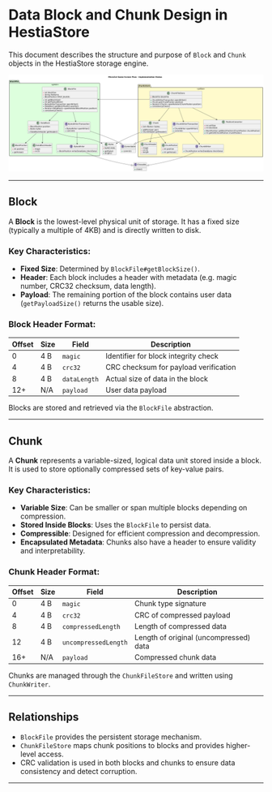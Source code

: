 # Data Block and Chunk Design in HestiaStore


This document describes the structure and purpose of `Block` and `Chunk` objects in the HestiaStore storage engine.

![Data block and chunk class diagram](../images/datablock.png)

---

## Block

A **Block** is the lowest-level physical unit of storage. It has a fixed size (typically a multiple of 4KB) and is directly written to disk.

### Key Characteristics:
- **Fixed Size**: Determined by `BlockFile#getBlockSize()`.
- **Header**: Each block includes a header with metadata (e.g. magic number, CRC32 checksum, data length).
- **Payload**: The remaining portion of the block contains user data (`getPayloadSize()` returns the usable size).

### Block Header Format:
| Offset | Size  | Field         | Description                          |
|--------|-------|---------------|--------------------------------------|
| 0      | 4 B   | `magic`       | Identifier for block integrity check |
| 4      | 4 B   | `crc32`       | CRC checksum for payload verification|
| 8      | 4 B   | `dataLength`  | Actual size of data in the block     |
| 12+    | N/A   | `payload`     | User data payload                    |

Blocks are stored and retrieved via the `BlockFile` abstraction.

---

## Chunk

A **Chunk** represents a variable-sized, logical data unit stored inside a block. It is used to store optionally compressed sets of key-value pairs.

### Key Characteristics:
- **Variable Size**: Can be smaller or span multiple blocks depending on compression.
- **Stored Inside Blocks**: Uses the `BlockFile` to persist data.
- **Compressible**: Designed for efficient compression and decompression.
- **Encapsulated Metadata**: Chunks also have a header to ensure validity and interpretability.

### Chunk Header Format:
| Offset | Size  | Field               | Description                          |
|--------|-------|---------------------|--------------------------------------|
| 0      | 4 B   | `magic`             | Chunk type signature                 |
| 4      | 4 B   | `crc32`             | CRC of compressed payload            |
| 8      | 4 B   | `compressedLength`  | Length of compressed data            |
| 12     | 4 B   | `uncompressedLength`| Length of original (uncompressed) data |
| 16+    | N/A   | `payload`           | Compressed chunk data                |

Chunks are managed through the `ChunkFileStore` and written using `ChunkWriter`.

---

## Relationships

- `BlockFile` provides the persistent storage mechanism.
- `ChunkFileStore` maps chunk positions to blocks and provides higher-level access.
- CRC validation is used in both blocks and chunks to ensure data consistency and detect corruption.

---

